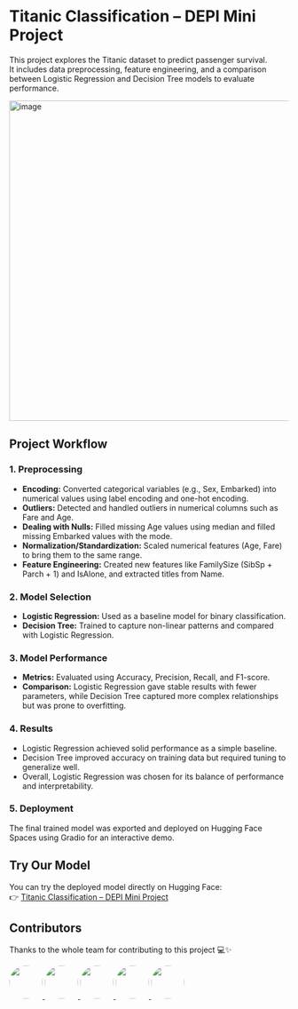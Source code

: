 # Titanic Classification – DEPI Mini Project  

This project explores the Titanic dataset to predict passenger survival.  
It includes data preprocessing, feature engineering, and a comparison between Logistic Regression and Decision Tree models to evaluate performance.  

<img width="1920" height="577" alt="image" src="https://github.com/user-attachments/assets/9e70159f-4f9c-4920-9d03-3df36b9ef205" />

## Project Workflow  

### 1. Preprocessing  
- **Encoding:** Converted categorical variables (e.g., Sex, Embarked) into numerical values using label encoding and one-hot encoding.  
- **Outliers:** Detected and handled outliers in numerical columns such as Fare and Age.  
- **Dealing with Nulls:** Filled missing Age values using median and filled missing Embarked values with the mode.  
- **Normalization/Standardization:** Scaled numerical features (Age, Fare) to bring them to the same range.  
- **Feature Engineering:** Created new features like FamilySize (SibSp + Parch + 1) and IsAlone, and extracted titles from Name.  

### 2. Model Selection  
- **Logistic Regression:** Used as a baseline model for binary classification.  
- **Decision Tree:** Trained to capture non-linear patterns and compared with Logistic Regression.  

### 3. Model Performance  
- **Metrics:** Evaluated using Accuracy, Precision, Recall, and F1-score.  
- **Comparison:** Logistic Regression gave stable results with fewer parameters, while Decision Tree captured more complex relationships but was prone to overfitting.  

### 4. Results  
- Logistic Regression achieved solid performance as a simple baseline.  
- Decision Tree improved accuracy on training data but required tuning to generalize well.  
- Overall, Logistic Regression was chosen for its balance of performance and interpretability.  

### 5. Deployment  
The final trained model was exported and deployed on Hugging Face Spaces using Gradio for an interactive demo.  

## Try Our Model
You can try the deployed model directly on Hugging Face:  
👉 [Titanic Classification – DEPI Mini Project](https://huggingface.co/HussienElhaddad/Titanic-Classification-DEPI-Mini-Project)  

## Contributors  

Thanks to the whole team for contributing to this project 💻✨  

<a href="https://github.com/HusseinElhaddad">
  <img src="https://avatars.githubusercontent.com/HusseinElhaddad" width="60" height="60" style="border-radius:50%" />
</a>
<a href="https://github.com/MoBahgat010">
  <img src="https://avatars.githubusercontent.com/MoBahgat010" width="60" height="60" style="border-radius:50%" />
</a>
<a href="https://github.com/MohamedAbdelaiem">
  <img src="https://avatars.githubusercontent.com/MohamedAbdelaiem" width="60" height="60" style="border-radius:50%" />
</a>
<a href="https://github.com/Abdelrehim2001">
  <img src="https://avatars.githubusercontent.com/Abdelrehim2001" width="60" height="60" style="border-radius:50%" />
</a>
<a href="https://github.com/Youssef-ahmed12">
  <img src="https://avatars.githubusercontent.com/Youssef-ahmed12" width="60" height="60" style="border-radius:50%" />
</a>
